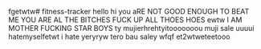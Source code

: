 fgetwtw# fitness-tracker
hello
hi
you aRE NOT GOOD ENOUGH TO BEAT ME
YOU ARE AL THE BITCHES 
FUCK UP ALL THOES HOES ewtw
I AM MOTHER  FUCKING STAR BOYS ty
mujierhrehtyitooooooou
muji sale
uuuui hatemyselfetwt
i hate   yeryryw
tero bau saley
wfqf
et2wtweteetooo
